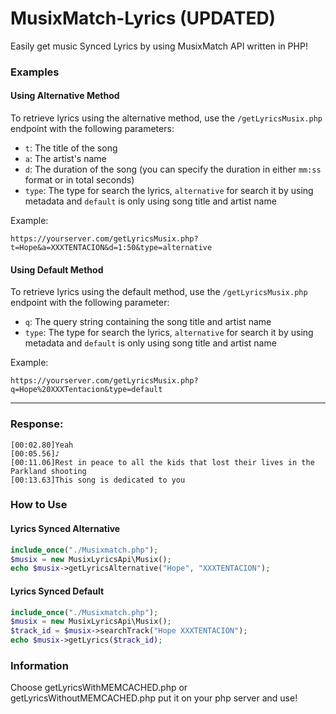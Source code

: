 # MusixMatch-Lyrics (UPDATED)
Easily get music Synced Lyrics by using MusixMatch API written in PHP!

### Examples

#### Using Alternative Method

To retrieve lyrics using the alternative method, use the `/getLyricsMusix.php` endpoint with the following parameters:
- `t`: The title of the song
- `a`: The artist's name
- `d`: The duration of the song (you can specify the duration in either `mm:ss` format or in total seconds)
- `type`: The type for search the lyrics, `alternative` for search it by using metadata and `default` is only using song title and artist name

Example:

```
https://yourserver.com/getLyricsMusix.php?t=Hope&a=XXXTENTACION&d=1:50&type=alternative
```

#### Using Default Method

To retrieve lyrics using the default method, use the `/getLyricsMusix.php` endpoint with the following parameter:
- `q`: The query string containing the song title and artist name
- `type`: The type for search the lyrics, `alternative` for search it by using metadata and `default` is only using song title and artist name

Example:

```
https://yourserver.com/getLyricsMusix.php?q=Hope%20XXXTentacion&type=default
```

---

### Response:

```
[00:02.80]Yeah
[00:05.56]♪
[00:11.06]Rest in peace to all the kids that lost their lives in the Parkland shooting
[00:13.63]This song is dedicated to you
```

### How to Use

#### Lyrics Synced Alternative

```php
include_once("./Musixmatch.php");
$musix = new MusixLyricsApi\Musix(); 
echo $musix->getLyricsAlternative("Hope", "XXXTENTACION");
```

#### Lyrics Synced Default

```php
include_once("./Musixmatch.php");
$musix = new MusixLyricsApi\Musix();
$track_id = $musix->searchTrack("Hope XXXTENTACION");      
echo $musix->getLyrics($track_id);
```

### Information

Choose getLyricsWithMEMCACHED.php or getLyricsWithoutMEMCACHED.php put it on your php server and use!
